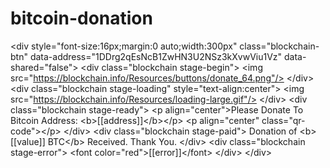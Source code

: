 # bitcoin-donation
&lt;div style="font-size:16px;margin:0 auto;width:300px" class="blockchain-btn"      data-address="1DDrg2qEsNcB1ZwHN3U2NSz3kXvwViu1Vz"      data-shared="false">     &lt;div class="blockchain stage-begin">         &lt;img src="https://blockchain.info/Resources/buttons/donate_64.png"/>     &lt;/div>     &lt;div class="blockchain stage-loading" style="text-align:center">         &lt;img src="https://blockchain.info/Resources/loading-large.gif"/>     &lt;/div>     &lt;div class="blockchain stage-ready">          &lt;p align="center">Please Donate To Bitcoin Address: &lt;b>[[address]]&lt;/b>&lt;/p>          &lt;p align="center" class="qr-code">&lt;/p>     &lt;/div>     &lt;div class="blockchain stage-paid">          Donation of &lt;b>[[value]] BTC&lt;/b> Received. Thank You.     &lt;/div>     &lt;div class="blockchain stage-error">         &lt;font color="red">[[error]]&lt;/font>     &lt;/div> &lt;/div>
